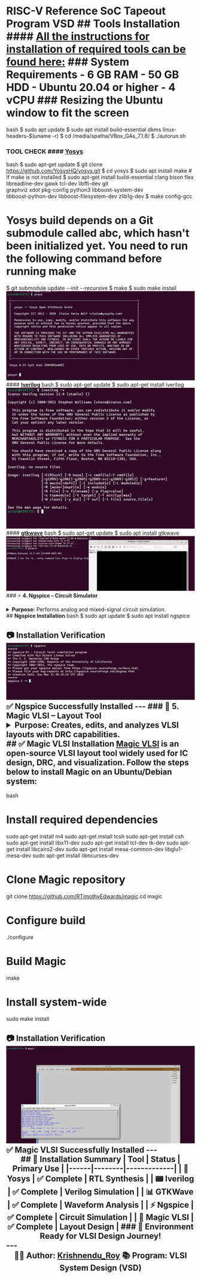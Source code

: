 # RISC-V Reference SoC Tapeout Program VSD ## Tools Installation #### <ins>All the instructions for installation of required tools can be found here:</ins> ### **System Requirements** - 6 GB RAM - 50 GB HDD - Ubuntu 20.04 or higher - 4 vCPU ### **Resizing the Ubuntu window to fit the screen**
bash
$ sudo apt update
$ sudo apt install build-essential dkms linux-headers-$(uname -r)
$ cd /media/spatha/VBox_GAs_7.1.8/
$ ./autorun.sh
### **TOOL CHECK** #### <ins>**Yosys**</ins>
bash
$ sudo apt-get update
$ git clone https://github.com/YosysHQ/yosys.git
$ cd yosys
$ sudo apt install make               # If make is not installed
$ sudo apt-get install build-essential clang bison flex \
    libreadline-dev gawk tcl-dev libffi-dev git \
    graphviz xdot pkg-config python3 libboost-system-dev \
    libboost-python-dev libboost-filesystem-dev zlib1g-dev
$ make config-gcc
# Yosys build depends on a Git submodule called abc, which hasn't been initialized yet. You need to run the following command before running make
$ git submodule update --init --recursive
$ make 
$ sudo make install
![Alt Text](Images/yosys.png) #### <ins>**Iverilog**</ins>
bash
$ sudo apt-get update
$ sudo apt-get install iverilog
![Alt Text](Images/Iverilog.png) #### <ins>**gtkwave**</ins>
bash
$ sudo apt-get update
$ sudo apt install gtkwave
![Alt Text](Images/gtkwave.png) ### ⚡ **4. Ngspice – Circuit Simulator** <details> <summary><b>Purpose:</b> Performs analog and mixed-signal circuit simulation.</summary> Ngspice is a mixed-level/mixed-signal circuit simulator based on Spice3f5, Cider1b1 and Xspice. </details> ## **Ngspice Installation**
bash
$ sudo apt update
$ sudo apt install ngspice
## 📷 **Installation Verification** ![Alt Text](Images/ngspice.png) ✅ **Ngspice Successfully Installed** </div> --- ### 🎨 **5. Magic VLSI – Layout Tool** <details> <summary><b>Purpose:</b> Creates, edits, and analyzes VLSI layouts with DRC capabilities.</summary> Magic VLSI is an open-source VLSI layout tool widely used for IC design, DRC, and visualization. </details> ## ✅ **Magic VLSI Installation** [Magic VLSI](http://opencircuitdesign.com/magic/) is an open-source VLSI layout tool widely used for IC design, DRC, and visualization. Follow the steps below to install Magic on an Ubuntu/Debian system:
bash
# Install required dependencies
sudo apt-get install m4
sudo apt-get install tcsh
sudo apt-get install csh
sudo apt-get install libx11-dev
sudo apt-get install tcl-dev tk-dev
sudo apt-get install libcairo2-dev
sudo apt-get install mesa-common-dev libglu1-mesa-dev
sudo apt-get install libncurses-dev

# Clone Magic repository
git clone https://github.com/RTimothyEdwards/magic
cd magic

# Configure build
./configure

# Build Magic
make

# Install system-wide
sudo make install
## 📷 **Installation Verification** ![Alt Text](Images/magic.png) ✅ **Magic VLSI Successfully Installed** </div> --- <div align="center"> ## 🎉 **Installation Summary** | Tool | Status | Primary Use | |------|--------|-------------| | 🧠 **Yosys** | ✅ Complete | RTL Synthesis | | 📟 **Iverilog** | ✅ Complete | Verilog Simulation | | 📊 **GTKWave** | ✅ Complete | Waveform Analysis | | ⚡ **Ngspice** | ✅ Complete | Circuit Simulation | | 🎨 **Magic VLSI** | ✅ Complete | Layout Design | ### 🚀 **Environment Ready for VLSI Design Journey!** </div> --- <div align="center"> **👨‍💻 Author:** [Krishnendu_Roy](https://github.com/rkrish00568) **📚 Program:** VLSI System Design (VSD) </div>
